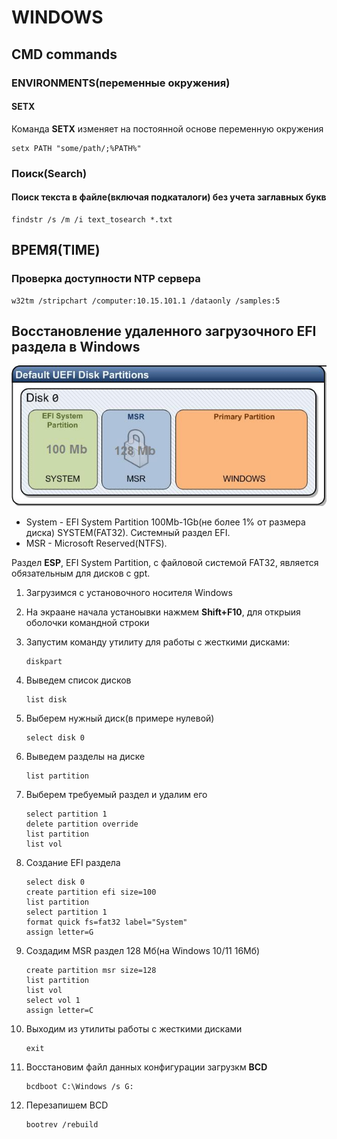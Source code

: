 # WINDOWS

## CMD commands

### ENVIRONMENTS(переменные окружения)

#### SETX

Команда **SETX** изменяет на постоянной основе переменную окружения

```dos
setx PATH "some/path/;%PATH%"
```

### Поиск(Search)

#### Поиск текста в файле(включая подкаталоги) без учета заглавных букв

```dos
findstr /s /m /i text_tosearch *.txt
```

## ВРЕМЯ(TIME)

### Проверка доступности NTP сервера

```dos
w32tm /stripchart /computer:10.15.101.1 /dataonly /samples:5
```

## Восстановление удаленного загрузочного EFI раздела в Windows

![Default UEFI Partitions](img/default_efi_partitions.png)

+ System - EFI System Partition 100Mb-1Gb(не более 1% от размера диска) SYSTEM(FAT32). Системный раздел EFI.
+ MSR - Microsoft Reserved(NTFS).

Раздел **ESP**, EFI System Partition, с файловой системой FAT32, является обязательным для дисков с gpt.

1. Загрузимся с установочного носителя Windows
2. На экраане начала устаноывки нажмем **Shift+F10**, для открыия оболочки командной строки
3. Запустим команду утилиту для работы с жесткими дисками:

    ```dos
    diskpart
    ```

4. Выведем список дисков

    ```dos
    list disk
    ```

5. Выберем нужный диск(в примере нулевой)

    ```dos
    select disk 0
    ```

6. Выведем разделы на диске

    ```dos
    list partition
    ```

7. Выберем требуемый раздел и удалим его

    ```dos
    select partition 1
    delete partition override
    list partition
    list vol
    ```

8. Создание EFI раздела

    ```dos
    select disk 0
    create partition efi size=100
    list partition
    select partition 1
    format quick fs=fat32 label="System"
    assign letter=G
    ```

9. Создадим MSR раздел 128 Мб(на Windows 10/11 16Мб)

    ```dos
    create partition msr size=128
    list partition
    list vol
    select vol 1
    assign letter=C
    ```

10. Выходим из утилиты работы с жесткими дисками

    ```dos
    exit
    ```

11. Восстановим файл данных конфигурации загрузкм **BCD**

    ```dos
    bcdboot C:\Windows /s G:
    ```

12. Перезапишем BCD

    ```dos
    bootrev /rebuild
    ```
